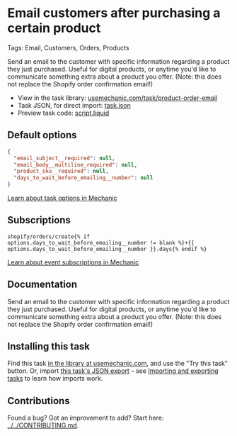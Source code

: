 # Email customers after purchasing a certain product

Tags: Email, Customers, Orders, Products

Send an email to the customer with specific information regarding a product they just purchased. Useful for digital products, or anytime you'd like to communicate something extra about a product you offer. (Note: this does not replace the Shopify order confirmation email!)

* View in the task library: [usemechanic.com/task/product-order-email](https://usemechanic.com/task/product-order-email)
* Task JSON, for direct import: [task.json](../../tasks/product-order-email.json)
* Preview task code: [script.liquid](./script.liquid)

## Default options

```json
{
  "email_subject__required": null,
  "email_body__multiline_required": null,
  "product_sku__required": null,
  "days_to_wait_before_emailing__number": null
}
```

[Learn about task options in Mechanic](https://docs.usemechanic.com/article/471-task-options)

## Subscriptions

```liquid
shopify/orders/create{% if options.days_to_wait_before_emailing__number != blank %}+{{ options.days_to_wait_before_emailing__number }}.days{% endif %}
```

[Learn about event subscriptions in Mechanic](https://docs.usemechanic.com/article/408-subscriptions)

## Documentation

Send an email to the customer with specific information regarding a product they just purchased. Useful for digital products, or anytime you'd like to communicate something extra about a product you offer. (Note: this does not replace the Shopify order confirmation email!)

## Installing this task

Find this task [in the library at usemechanic.com](https://usemechanic.com/task/product-order-email), and use the "Try this task" button. Or, import [this task's JSON export](../../tasks/product-order-email.json) – see [Importing and exporting tasks](https://docs.usemechanic.com/article/505-importing-and-exporting-tasks) to learn how imports work.

## Contributions

Found a bug? Got an improvement to add? Start here: [../../CONTRIBUTING.md](../../CONTRIBUTING.md).

